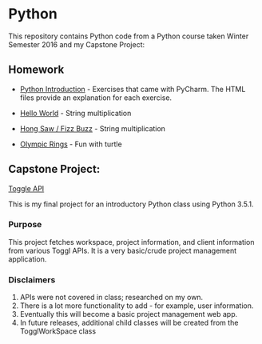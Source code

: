 # Python
This repository contains Python code from a Python course taken Winter Semester 2016 and my Capstone Project:
## Homework
  - [Python Introduction](https://github.com/jdegrave/Python/tree/master/PythonIntroduction) - Exercises that came with PyCharm. The HTML files provide an explanation for each exercise.
  
  - [Hello World](https://github.com/jdegrave/Python/tree/master/HelloWorld) - String multiplication
  - [Hong Saw / Fizz Buzz](https://github.com/jdegrave/Python/tree/master/HongSaw) - String multiplication
  - [Olympic Rings](https://github.com/jdegrave/Python/tree/master/OlympicRings) - Fun with turtle
  
## Capstone Project: 
[Toggle API](https://github.com/jdegrave/Python/tree/master/Capstone_Project_TogglAPI)

This is my final project for an introductory Python class using Python 3.5.1. 

### Purpose
This project fetches workspace, project information, and client information from various Toggl APIs. It is a very basic/crude 
project management application. 

### Disclaimers 
1. APIs were not covered in class; researched on my own. 
2. There is a lot more functionality to add - for example, user information. 
3. Eventually this will become a basic project management web app.
4. In future releases, additional child classes will be created from the TogglWorkSpace class 

